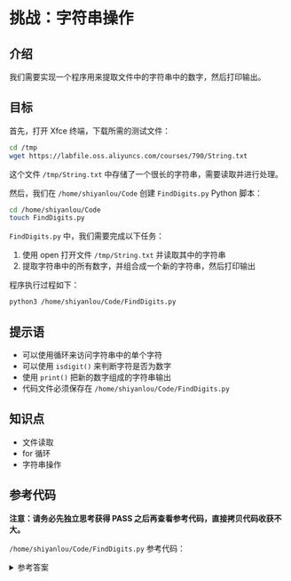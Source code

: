 # 挑战：字符串操作

## 介绍

我们需要实现一个程序用来提取文件中的字符串中的数字，然后打印输出。

## 目标

首先，打开 Xfce 终端，下载所需的测试文件：

```bash
cd /tmp
wget https://labfile.oss.aliyuncs.com/courses/790/String.txt
```

这个文件 `/tmp/String.txt` 中存储了一个很长的字符串，需要读取并进行处理。

然后，我们在 `/home/shiyanlou/Code` 创建 `FindDigits.py` Python 脚本：

```bash
cd /home/shiyanlou/Code
touch FindDigits.py
```

`FindDigits.py` 中，我们需要完成以下任务：

1. 使用 open 打开文件 `/tmp/String.txt` 并读取其中的字符串
2. 提取字符串中的所有数字，并组合成一个新的字符串，然后打印输出

程序执行过程如下：

```bash
python3 /home/shiyanlou/Code/FindDigits.py
```

## 提示语

- 可以使用循环来访问字符串中的单个字符
- 可以使用 `isdigit()` 来判断字符是否为数字
- 使用 `print()` 把新的数字组成的字符串输出
- 代码文件必须保存在 `/home/shiyanlou/Code/FindDigits.py`

## 知识点

- 文件读取
- for 循环
- 字符串操作

## 参考代码

**注意：请务必先独立思考获得 PASS 之后再查看参考代码，直接拷贝代码收获不大。**

`/home/shiyanlou/Code/FindDigits.py` 参考代码：

<details>
<summary>参考答案</summary>

```python
# 打开并读取文件里的字符串
with open('/tmp/String.txt') as f:
    s = f.read()
    res = ""
    # 循环字符串里的每个字符，判断是否为数字
    for char in s:
        if char.isdigit():
            res += char
    print(res)
```

</details>